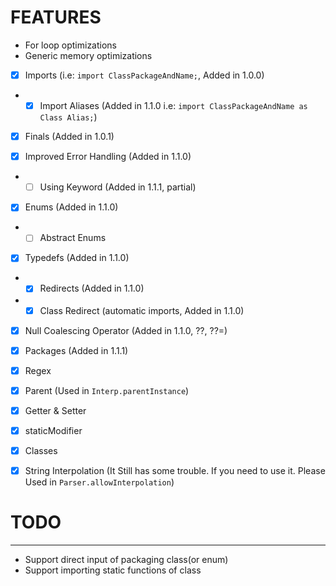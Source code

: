 # FEATURES

- For loop optimizations
- Generic memory optimizations

- [x] Imports (i.e: `import ClassPackageAndName;`, Added in 1.0.0)
- - [x] Import Aliases (Added in 1.1.0 i.e: `import ClassPackageAndName as Class Alias;`)

- [x] Finals (Added in 1.0.1)

- [x] Improved Error Handling (Added in 1.1.0)
- - [ ] Using Keyword (Added in 1.1.1, partial)

- [x] Enums (Added in 1.1.0)
- - [ ] Abstract Enums

- [x] Typedefs (Added in 1.1.0)
- - [x] Redirects (Added in 1.1.0)
- - [x] Class Redirect (automatic imports, Added in 1.1.0)

- [x] Null Coalescing Operator (Added in 1.1.0, ??, ??=)

- [x] Packages (Added in 1.1.1)

- [x] Regex

- [x] Parent (Used in `Interp.parentInstance`)

- [x] Getter & Setter

- [x] staticModifier

- [x] Classes

- [x] String Interpolation (It Still has some trouble. If you need to use it. Please Used in `Parser.allowInterpolation`)

# TODO
---

- Support direct input of packaging class(or enum)
- Support importing static functions of class
